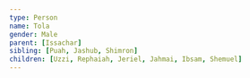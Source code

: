 ```yaml
---
type: Person
name: Tola
gender: Male
parent: [Issachar]
sibling: [Puah, Jashub, Shimron]
children: [Uzzi, Rephaiah, Jeriel, Jahmai, Ibsam, Shemuel]
---
```

